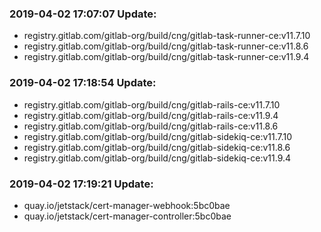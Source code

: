 ### 2019-04-02 17:07:07 Update:

- registry.gitlab.com/gitlab-org/build/cng/gitlab-task-runner-ce:v11.7.10
- registry.gitlab.com/gitlab-org/build/cng/gitlab-task-runner-ce:v11.8.6
- registry.gitlab.com/gitlab-org/build/cng/gitlab-task-runner-ce:v11.9.4
### 2019-04-02 17:18:54 Update:

- registry.gitlab.com/gitlab-org/build/cng/gitlab-rails-ce:v11.7.10
- registry.gitlab.com/gitlab-org/build/cng/gitlab-rails-ce:v11.9.4
- registry.gitlab.com/gitlab-org/build/cng/gitlab-rails-ce:v11.8.6
- registry.gitlab.com/gitlab-org/build/cng/gitlab-sidekiq-ce:v11.7.10
- registry.gitlab.com/gitlab-org/build/cng/gitlab-sidekiq-ce:v11.8.6
- registry.gitlab.com/gitlab-org/build/cng/gitlab-sidekiq-ce:v11.9.4
### 2019-04-02 17:19:21 Update:

- quay.io/jetstack/cert-manager-webhook:5bc0bae
- quay.io/jetstack/cert-manager-controller:5bc0bae
